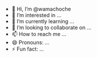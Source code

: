 - 👋 Hi, I’m @wamachoche
- 👀 I’m interested in ...
- 🌱 I’m currently learning ...
- 💞️ I’m looking to collaborate on ...
- 📫 How to reach me ...
- 😄 Pronouns: ...
- ⚡ Fun fact: ...

<!---am okay 
wamachoche/wamachoche is a ✨ special ✨ repository because its `README.md` (this file) appears on your GitHub profile.
You can click the Preview link to take a look at your changes.
--->
